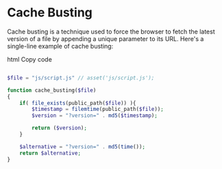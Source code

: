 # Cache Busting

Cache busting is a technique used to force the browser to fetch the latest version of a file by appending a unique parameter to its URL. Here's a single-line example of cache busting:

html
Copy code

```php

$file = "js/script.js" // asset('js/script.js');

function cache_busting($file)
{
    if( file_exists(public_path($file)) ){
        $timestamp = filemtime(public_path($file));
        $version = "?version=" . md5($timestamp);

        return ($version);
    }

    $alternative = "?version=" . md5(time());
    return $alternative;
}
```
